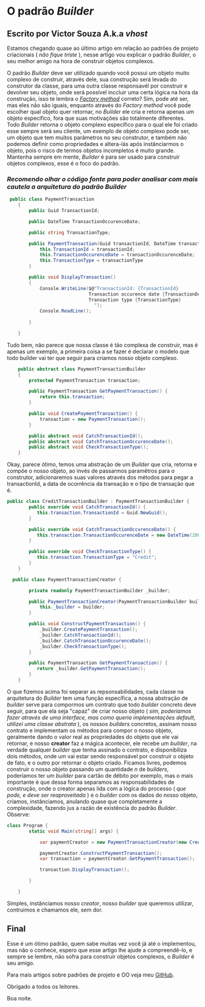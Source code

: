 # O padrão _Builder_

## Escrito por Victor Souza A.k.a _vhost_

Estamos chegando quase ao último artigo em relação ao padrões de projeto criacionais ( _não fique triste_ ), nesse artigo vou explicar o padrão _Builder_, o seu melhor amigo na hora de construir objetos complexos.

O padrão _Builder_ deve ser utilizado quando você possui um objeto muito complexo de construir, através dele, sua construção será levada do construtor da classe, para uma outra classe responsavél por construir e devolver seu objeto, onde será possível inccluir uma certa lógica na hora da construção, isso te lembra o [_Factory method_](https://github.com/Dsouzavl/Factory-method) correto? Sim, pode até ser, mas eles não são iguais, enquanto através do _Factory method_ você pode escolher qual objeto quer retornar, no _Builder_ ele cria e retorna apenas um objeto específico, fora que suas motivações são totalmente diferentes. Todo _Builder_ retorna o objeto complexo específico para o qual ele foi criado esse sempre será seu cliente, um exemplo de objeto complexo pode ser, um objeto que tem muitos parâmetros no seu construtor, e também não podemos definir como propriedades e altera-lás após instânciarmos o objeto, pois o risco de termos objetos incompletos é muito grande. Mantenha sempre em mente, _Builder_ é para ser usado para construir objetos complexos, esse é o foco do padrão. 

### _Recomendo olhar o código fonte para poder analisar com mais cautela a arquitetura do padrão Builder_

```csharp
 public class PaymentTransaction
    {
        public Guid TransactionId;

        public DateTime TransactionOccurenceDate;

        public string TransactionType;

        public PaymentTransaction(Guid transactionId, DateTime transactionOccurenceDate, string transactionType){
            this.TransactionId = transactionId;
            this.TransactionOccurenceDate = transactionOccurenceDate;
            this.TransactionType = transactionType
        }

        public void DisplayTransaction()
        {
            Console.WriteLine($@"TransactionId: {TransactionId}  
                              Transaction occurence date {TransactionOccurenceDate} 
                              Transaction type {TransactionType} 
                                ");
            Console.ReadLine();
      
        }

    }
```
Tudo bem, não parece que nossa classe é tão complexa de construir, mas é apenas um exemplo, a primeira coisa a se fazer é declarar o modelo que todo builder vai ter que seguir para criamos nosso objeto complexo.

```csharp
    public abstract class PaymentTransactionBuilder
    {
        protected PaymentTransaction transaction;

        public PaymentTransaction GetPaymentTransaction() {
            return this.transaction;
        }

        public void CreatePaymentTransaction() {
            transaction = new PaymentTransaction();
        }

        public abstract void CatchTransactionId();
        public abstract void CatchTransactionOccurenceDate();
        public abstract void CheckTransactionType();
    }
```
Okay, parece ótimo, temos uma abstração de um _Builder_ que cria, retorna e compõe o nosso objeto, ao invés de passarmos paramêtros para o construtor, adicionaremos suas valores através dos métodos para pegar a transactionId, a data de ocorrência da transação e o tipo de transação que é.

```csharp
public class CreditTransactionBuilder : PaymentTransactionBuilder {
        public override void CatchTransactionId() {
           this.transaction.TransactionId = Guid.NewGuid();
        }

        public override void CatchTransactionOccurenceDate() {
           this.transaction.TransactionOccurenceDate = new DateTime(2000,03,01);
        }

        public override void CheckTransactionType() {
           this.transaction.TransactionType = "Credit";
        }
    }
```

```csharp
  public class PaymentTransactionCreator {

        private readonly PaymentTransactionBuilder _builder;

        public PaymentTransactionCreator(PaymentTransactionBuilder builder) {
            this._builder = builder;
        }

        public void ConstructPaymentTransaction() {
            _builder.CreatePaymentTransaction();
            _builder.CatchTransactionId();
            _builder.CatchTransactionOccurenceDate();
            _builder.CheckTransactionType();
        }

        public PaymentTransaction GetPaymentTransaction() {
           return _builder.GetPaymentTransaction();
        }
    }
```
O que fizemos acima foi separar as repsonsabilidades, cada classe na arquitetura do _Builder_ tem uma função específica, a nossa abstração de _builder_ serve para compormos um contrato que todo _builder_ concreto deve seguir, para que ela seja "capaz" de criar nosso objeto ( _sim, poderiamos fazer através de uma interface, mas como queria implementações default, utilizei uma classe abstrata_ ), os nossos _builders_ concretos, assinam nosso contrato e implementam os métodos para compor o nosso objeto, geralmente dando o valor real as propriedades do objeto que ele vai retornar, e nosso **creator** faz a mágica acontecer, ele recebe um _builder_, na verdade qualquer _builder_ que tenha assinado o contrato, e disponibiliza dois métodos, onde um vai estar sendo responsável por construir o objeto de fato, e o outro por retornar o objeto criado. Ficamos livres, podemos construir o nosso objeto passando um quantidade _n_ de _builders_, poderíamos ter um _builder_ para cartão de débito por exemplo, mas o mais importante é que dessa forma separamos as responsabilidades de construção, onde o creator apenas lida com a lógica do processo ( _que pode, e deve ser reaproveitada_ ) e o _builder_ com os dados do nosso objeto, criamos, instânciamos, anulando quase que completamente a complexidade, fazendo jus a razão de existência do padrão _Builder_. Observe: 

```csharp
class Program {
        static void Main(string[] args) {

            var paymentCreator = new PaymentTransactionCreator(new CreditTransactionBuilder());

            paymentCreator.ConstructPaymentTransaction();
            var transaction = paymentCreator.GetPaymentTransaction();

            transaction.DisplayTransaction();

        }

    }
```
Simples, instânciamos nosso _creator_, nosso _builder_ que queremos utilizar, contruimos e chamamos ele, sem dor.

## Final

Esse é um ótimo padrão, quem sabe muitas vez você já até o implementou, mas não o conhece, espero que esse artigo lhe ajude a compreendê-lo, e sempre se lembre, não sofra para construir objetos complexos, o _Builder_ é seu amigo.

Para mais artigos sobre padrões de projeto e OO veja meu [GitHub](https://github.com/Dsouzavl).

Obrigado a todos os leitores.

Boa noite.